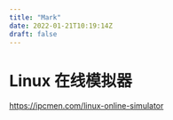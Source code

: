 ```yaml
---
title: "Mark"
date: 2022-01-21T10:19:14Z
draft: false
---
```


# Linux 在线模拟器

https://ipcmen.com/linux-online-simulator